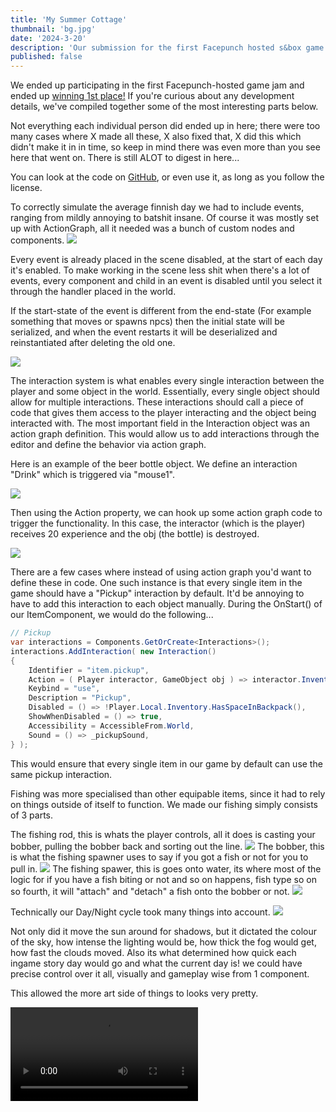 ```yaml
---
title: 'My Summer Cottage'
thumbnail: 'bg.jpg'
date: '2024-3-20'
description: 'Our submission for the first Facepunch hosted s&box game jam'
published: false
---
```

We ended up participating in the first Facepunch-hosted game jam and ended up [winning 1st place!](https://asset.party/c/gamejam1/results) If you're curious about any development details, we've compiled together some of the most interesting parts below.

Not everything each individual person did ended up in here; there were too many cases where X made all these, X also fixed that, X did this which didn't make it in in time, so keep in mind there was even more than you see here that went on. There is still ALOT to digest in here...

You can look at the code on [GitHub](https://github.com/Small-Fish-Dev/My-Summer-Cottage), or even use it, as long as you follow the license.

<Heading title="Events" caption="by ubre" />
To correctly simulate the average finnish day we had to include events, ranging from mildly annoying to batshit insane. Of course it was mostly set up with ActionGraph, all it needed was a bunch of custom nodes and components.

<Img src="ubres/event_setup.jpg" caption="The Driver Jacket event - by Luke" />

Every event is already placed in the scene disabled, at the start of each day it's enabled. To make working in the scene less shit when there's a lot of events, every component and child in an event is disabled until you select it through the handler placed in the world.

If the start-state of the event is different from the end-state (For example something that moves or spawns npcs) then the initial state will be serialized, and when the event restarts it will be deserialized and reinstantiated after deleting the old one.

<Img src="ubres/event_aliens.jpg" caption="ActionGraph for the UFO event - by Ubre" />

<Heading title="Interaction System" caption="by matek and ceitine" />

The interaction system is what enables every single interaction between the player and some object in the world. Essentially, every single object should allow for multiple interactions. These interactions should call a piece of code that gives them access to the player interacting and the object being interacted with. The most important field in the Interaction object was an action graph definition. This would allow us to add interactions through the editor and define the behavior via action graph.

Here is an example of the beer bottle object. We define an interaction "Drink" which is triggered via "mouse1".

<Img src="beer_interaction.jpg" />

Then using the Action property, we can hook up some action graph code to trigger the functionality. In this case, the interactor (which is the player) receives 20 experience and the obj (the bottle) is destroyed.

<Img src="beer_actiongraph.jpg" />

There are a few cases where instead of using action graph you'd want to define these in code. One such instance is that every single item in the game should have a "Pickup" interaction by default. It'd be annoying to have to add this interaction to each object manually. During the OnStart() of our ItemComponent, we would do the following...

```csharp
// Pickup
var interactions = Components.GetOrCreate<Interactions>();
interactions.AddInteraction( new Interaction()
{
	Identifier = "item.pickup",
	Action = ( Player interactor, GameObject obj ) => interactor.Inventory.GiveItem( this ),
	Keybind = "use",
	Description = "Pickup",
	Disabled = () => !Player.Local.Inventory.HasSpaceInBackpack(),
	ShowWhenDisabled = () => true,
	Accessibility = AccessibleFrom.World,
	Sound = () => _pickupSound,
} );
```

This would ensure that every single item in our game by default can use the same pickup interaction.

<Heading title="Fishing" caption="by rndtrash, ceitine, matek and ubre" />
Fishing was more specialised than other equipable items, since it had to rely on things outside of itself to function.
We made our fishing simply consists of 3 parts.

The fishing rod, this is whats the player controls, all it does is casting your bobber, pulling the bobber back and sorting out the line.
<Img src="fishing/player_view.jpg" />
The bobber, this is what the fishing spawner uses to say if you got a fish or not for you to pull in.
<Img src="fishing/splash.jpg" />
The fishing spawer, this is goes onto water, its where most of the logic for if you have a fish biting or not and so on happens, fish type so on so fourth, it will "attach" and "detach" a fish onto the bobber or not.
<Img src="fishing/component.jpg" />



<Heading title="Day/Night Cycle" caption="by rndtrash, ubre and matek" />
Technically our Day/Night cycle took many things into account.

<Img src="day_night/component.jpg" />

Not only did it move the sun around for shadows, but it dictated the colour of the sky, how intense the lighting would be, how thick the fog would get, how fast the clouds moved.
Also its what determined how quick each ingame story day would go and what the current day is! we could have precise control over it all, visually and gameplay wise from 1 component.

This allowed the more art side of things to looks very pretty.

<Video src="day_night/dncycle.mp4" />

We used the built-in <a href="https://asset.party/api/Sandbox.Gradient">Gradient</a> and <a href="https://asset.party/api/Sandbox.Curve">Curve</a> types, since they had nice editor widgets that allowed us to iterate quickly over which colors look the best.

<Img src="day_night/gradient.png" />

Fun fact: The game is set in Karigasniemi, a town in the north of Finland. Here in summer, the sun actually <a href="https://en.wikipedia.org/wiki/Midnight_sun">never goes down</a>! That means we didn't need 70% of the Day/Night Cycle Component's functionality. Oh well! ¯\\\_(ツ)\_/¯

<Img src="day_night/sun.png" />

<Heading title="Inventory" caption="by matek, ceitine and gio" />
Going from the UI mock-ups wheatley had made, we began getting together a handsome inventory.
<ImageCollage images={["inventory/base_design.jpg", "inventory/design_additional.jpg", "inventory/context_menu.jpg"]} />

This got us most the way to where we are now in terms of the final layout and the design, it just looked right.
We have the info we need, its clear what everything  is, plus it just looks handsome.

<Img src="inventory/final_inventory.jpg" />

Now the hardest part was making it all function correctly,
we decided to go for the easiest approach we could think of.

Items always exist as gameobjects, when they are equiped or in your inventory, they just get parented to your player object, then are bone-merged if equiped or disabled if in inventory.
So technically all items in your inventory are just disabled at your feet at all times!

Now was the technical part, getting dragging, dropping, interacting and so on working within this ui, and getting our little player render to match our actual player and follow the cursor! A lot of work went into this, and it was worth it, because it just works so well.
<ImageCollage images={["inventory/demo.gif", "inventory/item_inspect.jpg" ]} />

<Heading title="Music" caption="by guest writer: Dawdle" />

Hey all, this is Craig Alan “Dawdle” Carroll, composer of Surfin 81. I started my track for My Summer Cottage the same way I typically do: listening to references provided by the group and considering where in the game the music will take place. 

I was given a mixed bag of 70s/80s Finnish folk rock tracks to listen to but there was one that stood out, Onnelliset by Leevi and the Leavings off their 1981 album. The song, like many of the others on the album heavily featured twangy guitar riffs similar to those found in the 60s. When digging deeper and listening to their 1985 album, I heard that they also prominently favored synthesizers. Their music follows classic major and minor diatonic patterns so that was an element I felt I should incorporate.

Like many of my other projects, I started with a few quick sketches to narrow down the sound. When I do this, many elements are attempted and thrown away rapidly until I find ones that feel good. Listening back to the first reference track, I decided that the melody would be in that twangy guitar, so I borrowed heavily from a genre that prominently featured lead guitar—surf rock, specifically the early 60's sound of the band The Ventures.

<Img src="dawdle.png" />

With my elements sorted, I set off to write my 80's synthpop/surf rock song. Just like with my sketches, I threw out early ideas until I found ones that felt right. To me, there’s a moment when I can step away and still hear those details in my head. If they’re sticky enough for them to last in my own head, that’s usually a good sign that the same will happen for others. I often hear other composers say that they write the melody first but for me, I tend to start with whatever moment is catchiest. In this case it was the synth arpeggio at the end of the chorus. That was the first phrase to be completely locked in. From there, I went back and filled out the rhythm guitar and bass parts for the verse and the chorus. Then I looped a four bar phrase of the verse and played lead guitar lines for about twenty minutes until I had something that felt like I was headed in the right direction. I recorded a rough take of the verse with an improvised chorus and came back to it about an hour later. With another listen, my thought-out verse and improvised chorus were pretty catchy! So I began doing more serious takes and blending them together to create a more polished product.

With the team's initial approval, I came back to my piece and wrote a second verse and chorus, added a bridge, and finished out with a final chorus with slight variations. As the track built further along, I felt that the sound should continue to build as well so I added more synthesizer to the second and third chorus and added a third guitar line to harmonize the lead guitar. Because I’d taken time to trial so many different sounds initially, it felt like the further I got on the track, the easier it was to find the end. 

I’ve had multiple members of the team ask me how to get the song out of their head, so I’d say I was successful!

<Heading title="Dialogue System" caption="by matek" />

We didn't have much time, and a dialogue system needed to be implemented. The only thing I knew is that I wanted to use the action graph to drive the dialogue tree behavior. With a perfectly good interaction system already built, I decided to build the dialogue system on top of the interaction system.

Here is an example of one of the dialogue interactions. You define a dialogue interaction very similarly to a regular interaction. It needs a keybind, description, and an action graph function to execute.

<Img src="dialogue_interaction.jpg" />

Then we just use the action graph function to execute any dialogue and move us to any other dialogue stage we need!

<Img src="dialogue_actiongraph.jpg" />

<Heading title="Tools & Gizmos" caption="by ceitine and ubre" />

Ubre and I spent some time adding cool gizmos and tools for our game just to make it faster to push out content. I think they're pretty important considering the fact that we want to keep working on this game in the future.

<ImageCollage images={["hold_tool.jpg", "icon_tool.jpg", "interaction.jpg", "signal_widget.jpg"]} />

These tools helped us during the jam and will continue to do so in the future. We even expanded our interaction system by setting up interaction bounds gizmos. This feature ended up being used only for the slot machine, but perhaps in the future, we'll want to utilize it for more functionality, such as radio buttons.

If you haven't realized already, the action graph played a major part in our ability to produce mass amounts of content for our game.

<Heading h="h3" title="Signal Widget" caption="by ubre" />

We needed a way to connect everything up: Tasks, Interactions, Events, Items, NPC. We experimented a bit, but in the end, the easiest method was the best: Something happens, send a unique signal (string) that identifies what happened to the master, the master checks through each manager to see if there's logic to be run, and let the manager do its thing.

As usual the artists hated this system. It was mostly guesswork, and to know specific signals you had to look through the code and piece things together to get the correct signal.

So I spent an entire day working on Signals, a class which just contains a string, but comes with its own editor widget and is implicitly casted and equal to a string.

Populating the menu was a huge pain, a lot of C# reflection and JSON deserialization was involved, so I had to learn how to do custom JSON Serializers and Deserializers for it.

<ImageCollage images={["ubres/signal_search.jpg", "ubres/signal_events.jpg", "ubres/signal_scene.jpg", "ubres/signal_task.jpg"]} />

<Heading title="UI" caption="by wheatleymf, gio, matek and ceitine" />

Wheatley did some amazing UI designs for everything and the rest of us tried our best to make it look as good as his original mock-ups.

<Heading h="h3" title="Character Creation" caption="by ceitine and wheatleymf" />

Initially, I wasn't sure if the designs were a bit too ambitious for what we could do in a month, but I ended up doing most of the character creation on the first weekend of the contest. I made adjustments and improvements to it throughout the entire contest, though.

Here are the initial mock-ups by Wheatley

<ImageCollage images={["passport_wheatley.jpg", "appearance_wheatley.jpg", "dressing_up_wheatley.jpg", "mugshot_wheatley.jpg"]} />

and the final results in game

<ImageCollage images={["passport.jpg", "appearance.jpg", "dressing_up.jpg", "mugshot.jpg"]} />

<Heading h="h3" title="Day Recap" caption="by ceitine and wheatleymf" />

I asked Wheatley for a day recap screen design, and he sent it over. I didn't question what the "sweet memories" part was supposed to be; I just went with my imagination, and it ended up aligning pretty well with Wheatley's vision.

<ImageCollage images={["day_recap_wheatley.jpg", "day_recap.jpg", "funny_picture_1.jpg", "funny_picture_2.jpg"]} />

I made the code for it really shrimple, so that you could easily capture moments from ActionGraph or code. Here's an example of how the big fish catches are captured.

```csharp
var range = definition.GetComponent<Fish>().Get<RangedFloat>( "WeightRange" );
if ( weight >= range.y * 0.3f ) // Has to be atleast 30% of max weight.
{
	var caption = Game.Random.FromArray( fishingCaptions )
		.Replace( "%w", (record.MaxWeight / 1000f).ToString() )
		.Replace( "%s", species );
	var delay = Game.Random.Int( 0, 400 );
	GameTask.RunInThreadAsync( async () =>
	{
		await GameTask.Delay( delay );
		CaptureMemory( caption, "big_catch" );
	} );
}
```

<Heading title="Player" caption="by Grodbert" />

Most of the player was actually done around the time "Sauna" was first conceived, since Ceitine needed a player for his project. Compared to my later animation work, the player's are noticeably wonky and snappy.

The model, walking, running, crouching, jumping, and the fatness morphs were already done. To finnish it, I added the rest of what a player model needs, stuff like holding, interacting, height, weapons, and even an unused feature to control penis length.

<Video src="grods/player.mp4" />

Since the camera was attached to the world model's head, I wasn't given much freedom with the movements in the animations, which resulted in some tame looking attacks, actions, and poses. Hopefully our next project will have a separate first/third person.

<Heading title="Clothing" caption="by Luke" />

I did all the clothing, jumped right in i created a list of everything i wanted to make, and took in the occasional request. 
In total, counting re-skins and coloured variations, I did around 96 pieces of clothing.

<ImageCollage images={["clothing1.jpg", "clothing2.jpg", "clothing3.jpg", "clothing4.jpg", "clothing5.jpg",]} />

I did 1 massive shortcut that you may notice in the final models...
NO high poly, only base low poly, and then painting in height folds in substance painter, you may notice it, but the low-res crunch hides most of that ugliness of it not being right.
Made way more clothes with this method.
<Img src="lukes/clothing_folds.jpg" />

I also made massive use of a Blender plugin called ["Mesh Data Transfer"](https://mmemoli.gumroad.com/l/tOKEh). Since we have a fatness morph and needed clothing to also accommodate fatness, here is an example of it working. It worked perfectly almost every time!

<Img src="morph_transfer.gif" />

Then i finally would just set up clothing prefabs and icons so they can be used in game.


<Heading title="Props, items and props", caption="by Luke, wheatleymf & cyberagent" />

<Heading h="h3" title="Lukes" />

I just gathered a list of many useful props as i could think of and made them. I also kept stealing props from Wheatley's list and making them to give him time on the map. Overall, if someone said "hey we need X model," I would just quickly bang it out in an hour or two, and that's how all these models came to be.

4-5 existing models got re-used, but I ended up changing their geometry and re-texturing on most of them. But everything else was made with these 2 hands of mine in that 4 week period.

<ImageCollage images={["lukes/props1.jpg", "lukes/props2.jpg", "lukes/props3.jpg", "lukes/props4.jpg", "lukes/props5.jpg", "lukes/items.jpg" ]} />
Reskins of posters and store signs were mostly all Wheatley's doing + 1 design by shlako, total credit to them!

<Heading h="h3" title="Wheatley's" />

I've made few props as well. I was much slower at doing them, but I've made stuff like electrical box with Ape Tavern reference, trash bin, character creation things like passport, tablet & mugshot, as well as these three things.

<Img src="whmf/props.png" />

<Heading h="h3" title="Cyber's" />

I am still relatively new too modelling, texturing is a big thing i needed to learn for this jam, so learning from the other artists, i looked at how they did it, and decided for now to just do it in photoshop.

<ImageCollage images={["cyberairhorn.png", "cyberammo.png", "cyberaxe.png", "cybercollage.png", "cybercrate.png", "cyberflash.png", "cybermeat.png" ]} />

In Photoshop i set the mode to indexed color. This would create a really good effect, as you can see on most of my models they came out to be very stylized as consistent to what we needed as we could.

In the future, I want to try what Wheatley does, by making high-quality models, then compressing them down. I think it gives it a really high-quality look even though it's PSX style. It's something new and fresh.


<Heading title="Animals" caption="by Grodbert" />

The forest needed some life, and I needed some work, so Ceitine gave me a list of typical Finnish animals: Elk, Foxes, and Hares. Unfortunately, nobody told me that in Finland they call Moose "Elks." Luckily, my plan was to have a versatile base and retexture to add more variety: Reindeers, Moose, and actual Elks, even though they aren't found in Finland. But nobody will care!

Hares were useful "early game" animals that could be killed with the BB gun, and Foxes hunt hares and steal your fish. I'm happy I got to practice a lot with sculpting, rigging, and animating; I was really lacking in those departments.

<ImageCollage images={["grods/elkanims.gif", "grods/hareanims.gif", "grods/foxanims.gif"]} />

<Heading title="Environment Art" caption="by wheatleymf" />

I ended up making environment art for this game, as well as UI design. That includes a bunch of materials, some hard surface props, some nature props like rocks, cliffs, and trees, the whole UI, and some shader work like terrain and cliff shaders.

<Heading h="h3" title="Terrain" />

Terrain used in "My Summer Cottage" is a custom implementation that is done mostly in Hammer. When we started working on this game, Matt's terrain system wasn't released yet, so it made sense to rely on ourselves. There were many experiments with it -- chunking, procedural grass with distance and frustum culling, and some other fancy things, but after all, the final terrain is just one big mesh. It's lazy, it's stupid, but it was a thing that worked best and didn't require too much time to implement into the game.

<Img src="whmf/terrain.png" />

Terrain is done in **World Creator 2**. Once it's done, I'd just export the .obj file and splat map image, then finalize it in Blender. The resolution of this mesh was low enough to effortlessly add it into Hammer, and when I needed to adjust the terrain for buildings and cliffs, I could easily convert the model into editable Hammer mesh with no issues. I really, really like this feature.

I've added a few little details into the shader as well so it wouldn't look too bad, such as color variance and shoreline wetness so it'd look "wet" at the water level.

<Video src="whmf/sbox-dev_dXuyFSVnmc.mp4" />
<Video src="whmf/sbox-dev_eTEqv5U0nB.mp4" />

As for textures and other stuff, it was done with a quickly crafted shader. Nothing fancy about it -- you just import splat data in RGBA format and then set up each splat color, normal, and roughness maps. To avoid stretching on slopes, terrain uses triplanar mapping. For slightly better shading and details, I've added pre-baked normal and AO maps from a higher resolution version of this terrain mesh.

<Heading h="h3" title="Materials" />

All materials are done in Substance Designer, and as some of you might already know, all of them were initially made in 2K resolution. Why? Well, it's just easier to add details and generate more accurate AO maps when your heightmap is in high resolution. Let me show you some of my favourite ones.

<Img src="whmf/materials.jpg" />

Once a new material is complete, I'd go to Photoshop and process each texture. I'd combine albedo and AO maps, downscale to 256x256, then apply indexed colors. Sometimes I did that with normal and roughness maps too. To reduce inaccurate and "blurry" normals, I often had to disable normal map compression in material settings. That's probably not a good idea, but I hope it wasn't too bad considering that the total size of My Summer Cottage is ~300MB.

Most materials (in their original resolution) will be later uploaded to asset.party. I can't promise an exact date though, as I'm still dealing with fever dreams about Hammer and trying to solve issues I've encountered this month.

<Heading h="h3" title="Nature — Foliage" />
<ImageCollage images={["whmf/trees2.jpg", "whmf/trees1.jpg"]} />

Hunting is an important part of the game, so the forest had to look at least somewhat acceptable. So I made 7 tree variants: three types of oak trees and four spruce trees. Oak trees were mainly used in areas like the town and cottages, while spruce trees were in the "wild" area. I also wanted to do grass, but unfortunately, I couldn't come up with a nice solution for it before we ran out of time. I'll try figuring this out later.

<Heading h="h3" title="Nature — Cliffs and Rocks" />
<Img src="whmf/rocks.jpg" />

Something I knew should be added are cliffs and rocks. Rocks are made with Blender and stack of Displace modifiers with voronoi & other noise generators. But there's also a cliff shader and it's a little bit more conchplex.

<Video src="whmf/sbox-dev_fFTPvJPZNi.mp4" />

I wrote a cliff shader that would improve control over their visuals. Basically, first I do a high-poly cliff mesh in blender, bake it into game-ready lowpoly variant, make LODs. Then, since I do everything in Marmoset Toolbag, I'm also creating there 3 mesh data maps - peaks (curvature), cavity map and direction map. That's it, nothing else for this cliff required! Actual textures and other stuff on this mesh are applied with a shader. This is how material editor looks like.

<ImageCollage images={["whmf/cliffshader.png", "whmf/cliffshader2.png"]} />

Cliff shader will be uploaded to asset.party later, too. There are a few things I'd like to improve before that, and provide better documentation how to use it and how can you generate mesh data maps.

<Heading h="h3" title="Town" />
<Img src="whmf/town.png" />

Town was done in a super short amount of time so forgive me for making it look pretty bland and empty. I've started with adding buildings that are important for the gameplay -- gas station, shop, bar, and fishing shop. Once shape was complete, I have finnished texturing on the next day and then moved onto filling the entire town with decorative buildings and apartments.

<ImageCollage images={["whmf/town3.png", "whmf/town2.png", "whmf/town1.png"]} />

Nearly everything is filled with props made by Luke, he really saved my ass here and helped to make town feel more like a... town. Some stuff like trash bags, road signs and mail boxes are made by Cyber. Working with such limited timeframes takes many hours and it can feel pressuring, so I couldn't resist adding some dumb easter eggs.

<Img src="whmf/things.png" />

I don't think anybody asked me to make the town as large as I did, because initially the plan was just a market, gas station and few points of interest, not an actual town. But I believed that we can do better stuff than just few shitshacks. I had like 4-5 hours of sleep last week and it did fuck up my health a little though. I'm getting old...

<Heading h="h3" title="Police Station" />
This game technically begins with police discovering you butt naked in forest, with no documents with you. That's the entire reason why you have to give your character a name, appearance and choose some starter clothes. Let me show you something that wasn't used in final game though — a corridor. You'd start in one of these cells and then follow the police officer.

<ImageCollage images={["whmf/police1.png", "whmf/police2.png"]} />

This was the first map thing I've made for this game, and it was quite helpful to decide which materials I need to add into the game. This is where Luke and I made first batch of props that I'd later use everywhere on the map.

<Img src="whmf/police3.png" />

<Heading title="Particles" caption="by Luke" />
Initially, we utilized legacy particles, but encountered issues with particle positions resetting to the world origin and occasional extreme random sporadic lag when setting control points.

So instead I taught myself the new particle system and attempted to work around its limitations. While I'm not entirely satisfied with the results and felt restricted, it serves its purpose.

Additionally, I created custom sprites for our particles, including both animated and static variations.

Here are the final particles, along with some unused particles.
<ImageCollage images={["particles/blood.gif", "particles/coins.gif", "particles/dirrect_steam.gif", "particles/floor_steam.gif", "particles/dust.gif", "particles/piss.gif", "particles/piss_indication.gif", "particles/splash.gif", "particles/stinky.gif", "particles/twinkle.gif", "particles/rain.gif" ]} />

<Heading title="NPCs" caption="by ubre" />
NPCs were a huge headache, as with every gamejam I spent an absurd amount of time on it.

First off there's the question of pathfinding, our NPCs don't use pathfinding because Navmesh doesn't generate on such a big and conchplex map, we could've gotten away with it if there were no trees.
What I implemented instead is an obstacle avoidance behaviour which surprisingly works well in our setting: It won't solve mazes, but it will enter buildings and avoid anything that's in the way.

Unfortunately it's expensive, I can't just snap the NPC on the navmesh which already took collisions and terrain into account.
I have to actually check what's around the NPC and use a very expensive MoveHelper to make it navigate the world, which is why you lag inside of the city despite the aggressive culling, we can't really have more than 5 active NPCs without the FPS being impacted. In the future I'll rework it not to use MoveHelpers which are usually reserved for player controllers.

For the actual brain of the NPC, ActionGraph was the choice from the beginning, but I initially bit off more than I could chew by attempting to implement a full-on behaviour tree inside of it.

When that and all other options didn't work out, I wrote down everything NPCs needed to do and realized it wasn't much, so I just had the following actions to attach ActionGraphs to: `OnIdle`, `OnEnemyDetected`, `OnEnemyAttacked`, `OnEnemyEscaped`, `OnSpawn`, `OnDeath`. Everything else was either a node or property.

<ImageCollage images={["ubres/peeper_follow.jpg", "ubres/peeper_escape.jpg"]} />
The logic for the creepy peeper following you and the logic for attacking you

<Heading title="Yapping" caption="by Cyberagent" />

I wrote a lot of story tasks, that sorta made it in, but due to time constraints, a lot didn't end up making it in. In a future update, I am going to get with everyone and add all the story tasks.
Here is a glimpse of what's  to come.
<Img src="https://i.imgur.com/1MPyjjg.png" />

I want to be a big studio game designer/producer one day, so I tried to do a lot of play-testing and feedback to my team on what I think would make it, and what wouldn't, as well as suggesting mechanics to add to make the game more interesting.

Don't get me wrong. Small Fish is a strong group, and we have many talented people. Way more talented than me, but I got a little nervous towards the last couple weeks that we weren't play testing enough. So I made it my lifes goal to test whenever possible and give feedback on errors and scope creep. I also tried to keep everyone's  head on straight about what they could and couldn't  do. I wanted to make sure we could keep the project within the scope we had set for it.

I don't know if I managed to help out by all the micro managing I did on everyone, but I like to think that it helped greatly and made everyone realize what we could feasibly get done in time.

Other than that I am so proud of the work we did. My group is so talented and I am filled with joy everyday to be apart of it, and how special the group is makes me happier than i've ever been.

Thank you Small Fish.

<Heading title="Shaders" caption="by ceitine, matek, wheatleymf and Luke" />
Ceitine set up various shaders for this project, for the low precision vertex snapping effect, and to have point filtering. You can find many many examples of that online, its nothing new.
However there was issues with the shadow pass combined and transparency, so Luke went through and cleared up some issues surrounding that.

Wheatley also set up shader stuff for his terrain inwhich you can read more about in that section of this blog.

Ceitine also set up dithering post processing, again nothing ground breaking but it really helps to sell the style we go for.
Here an exaggerated  example.

<ImageCollage images={["no_dither.jpg", "dither.jpg"]} />

<Heading h="h3" title="Censoring" caption="by ceitine" />

I made a shrimple way to censor any GameObject with a ModelRenderer. All you needed to do was:
1. Add the EyeProtector component to your main CameraComponent.
2. Add a CensorComponent to any GameObject.
3. Boom, your ModelRenderer is now completely censored!

I salvaged a lot of the s&box highlight object shader and used that to make the shader.
<ImageCollage images={["censored.jpg", "censor_camera.jpg", "censor_model.jpg"]} />

<Heading title="What comes after?" caption="by ubre" />

We'll be taking a break for a while, and I'll get back to Fish School soon after.

As for My Summer Cottage, we eventually plan on releasing it on Steam, but there's a lot of work left to do.
We have a lot that was scrapped, including systems and a story, some of these are already in the game but not hooked up to anything!

We want to first fix any leftover bugs, work on the performance as much as we can, and then expand some systems so they're not shit.
Initially we planned on having hundreds of events and a month long story, but clearly we never got that far.
We have it all written down too! So what's left now is to implement it all.

See you soon!

`&gt;&lt;&#40;&#40;&#40;&deg;&gt;`

<ImageCollage images={["anything_your_heart_desires.png", "anything_your_heart_desires.png", "anything_your_heart_desires.png", "anything_your_heart_desires.png", "anything_your_heart_desires.png", "anything_your_heart_desires.png", "anything_your_heart_desires.png" ]} />
